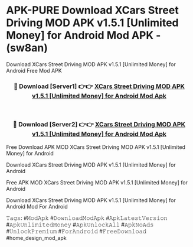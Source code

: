 # APK-PURE Download XCars Street Driving MOD APK v1.5.1 [Unlimited Money] for Android Mod APK - (sw8an)
Download XCars Street Driving MOD APK v1.5.1 [Unlimited Money] for Android Free Mod APK

<div align="center">
<h3>🔴 Download [Server1] 👉👉 <a href="https://apk-comot.site?title=XCars_Street_Driving_MOD_APK_v1.5.1_[Unlimited_Money]_for_Android">XCars Street Driving MOD APK v1.5.1 [Unlimited Money] for Android Mod Apk</a></h3><br>

<h3>🔴 Download [Server2] 👉👉 <a href="https://apk-comot.site?title=XCars_Street_Driving_MOD_APK_v1.5.1_[Unlimited_Money]_for_Android">XCars Street Driving MOD APK v1.5.1 [Unlimited Money] for Android Mod Apk</a></h3>
</div>


Free Download APK MOD XCars Street Driving MOD APK v1.5.1 [Unlimited Money] for Android

Download XCars Street Driving MOD APK v1.5.1 [Unlimited Money] for Android 

Free APK MOD XCars Street Driving MOD APK v1.5.1 [Unlimited Money] for Android 

Download XCars Street Driving MOD APK v1.5.1 [Unlimited Money] for Android Mod For Android

𝚃𝚊𝚐𝚜: #𝙼𝚘𝚍𝙰𝚙𝚔 #𝙳𝚘𝚠𝚗𝚕𝚘𝚊𝚍𝙼𝚘𝚍𝙰𝚙𝚔 #𝙰𝚙𝚔𝙻𝚊𝚝𝚎𝚜𝚝𝚅𝚎𝚛𝚜𝚒𝚘𝚗 #𝙰𝚙𝚔𝚄𝚗𝚕𝚒𝚖𝚒𝚝𝚎𝚍𝙼𝚘𝚗𝚎𝚢 #𝙰𝚙𝚔𝚄𝚗𝚕𝚘𝚌𝚔𝙰𝚕𝚕 #𝙰𝚙𝚔𝙽𝚘𝙰𝚍𝚜 #𝚄𝚗𝚕𝚘𝚌𝚔𝙿𝚛𝚎𝚖𝚒𝚞𝚖 #𝙵𝚘𝚛𝙰𝚗𝚍𝚛𝚘𝚒𝚍 #𝙵𝚛𝚎𝚎𝙳𝚘𝚠𝚗𝚕𝚘𝚊𝚍 #home_design_mod_apk